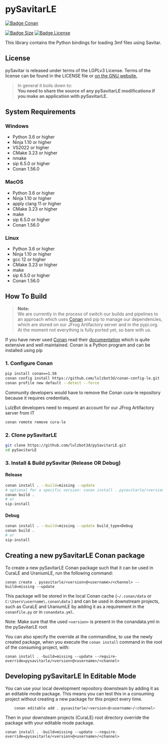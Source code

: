 # pySavitarLE

[![Badge Conan]][Conan]

[![Badge Size]][Size]
[![Badge License]][License]

This library contains the Python bindings for loading 3mf files using Savitar.

## License

pySavitar is released under terms of the LGPLv3 License. Terms of the license can be found in the LICENSE file or [on the GNU website.](http://www.gnu.org/licenses/lgpl.html)

> In general it boils down to:  
> **You need to share the source of any pySavitarLE modifications if you make an application with pySavitarLE.**

## System Requirements

### Windows

- Python 3.6 or higher
- Ninja 1.10 or higher
- VS2022 or higher
- CMake 3.23 or higher
- nmake
- sip 6.5.0 or higher
- Conan 1.56.0

### MacOS

- Python 3.6 or higher
- Ninja 1.10 or higher
- apply clang 11 or higher
- CMake 3.23 or higher
- make
- sip 6.5.0 or higher
- Conan 1.56.0

### Linux

- Python 3.6 or higher
- Ninja 1.10 or higher
- gcc 12 or higher
- CMake 3.23 or higher
- make
- sip 6.5.0 or higher
- Conan 1.56.0

## How To Build

> **Note:**  
> We are currently in the process of switch our builds and pipelines to an approach which uses [Conan](https://conan.io/)
> and pip to manage our dependencies, which are stored on our JFrog Artifactory server and in the pypi.org.
> At the moment not everything is fully ported yet, so bare with us.

If you have never used [Conan](https://conan.io/) read their [documentation](https://docs.conan.io/en/latest/index.html)
which is quite extensive and well maintained. Conan is a Python program and can be installed using pip

### 1. Configure Conan

```bash
pip install conan==1.56
conan config install https://github.com/lulzbot3d/conan-config-le.git
conan profile new default --detect --force
```

Community developers would have to remove the Conan cura-le repository because it requires credentials,

LulzBot developers need to request an account for our JFrog Artifactory server from IT

```bash
conan remote remove cura-le
```

### 2. Clone pySavitarLE

```bash
git clone https://github.com/lulzbot3d/pySavitarLE.git
cd pySavitarLE
```

### 3. Install & Build pySavitar (Release OR Debug)

#### Release

```bash
conan install . --build=missing --update
# optional for a specific version: conan install . pysavitarle/<version>@<user>/<channel> --build=missing --update
conan build .
# or
sip-install
```

#### Debug

```bash
conan install . --build=missing --update build_type=Debug
conan build .
# or
sip-install
```

## Creating a new pySavitarLE Conan package

To create a new pySavitarLE Conan package such that it can be used in CuraLE and UraniumLE, run the following command:

```shell
conan create . pysavitarle/<version>@<username>/<channel> --build=missing --update
```

This package will be stored in the local Conan cache (`~/.conan/data` or `C:\Users\username\.conan\data` ) and can be used in downstream
projects, such as CuraLE and UraniumLE by adding it as a requirement in the `conanfile.py` or in `conandata.yml`.

Note: Make sure that the used `<version>` is present in the conandata.yml in the pySavitarLE root

You can also specify the override at the commandline, to use the newly created package, when you execute the `conan install`
command in the root of the consuming project, with:

```shell
conan install . -build=missing --update --require-override=pysavitarle/<version>@<username>/<channel>
```

## Developing pySavitarLE In Editable Mode

You can use your local development repository downsteam by adding it as an editable mode package.
This means you can test this in a consuming project without creating a new package for this project every time.

```bash
    conan editable add . pysavitarle/<version>@<username>/<channel>
```

Then in your downsteam projects (CuraLE) root directory override the package with your editable mode package.

```shell
conan install . -build=missing --update --require-override=pysavitarle/<version>@<username>/<channel>
```

<!--------------------------------------------->

[Conan]: https://github.com/lulzbot3d/pySavitarLE/actions/workflows/conan-package.yml
[Size]: https://github.com/lulzbot3d/pySavitarLE
[License]: LICENSE

[Badge Conan]: https://img.shields.io/github/actions/workflow/status/lulzbot3d/pySavitarLE/conan-package.yml?style=for-the-badge&color=C1D82F&labelColor=788814&logoColor=white&logo=Conan&label=Conan%20Package
[Badge Size]: https://img.shields.io/github/repo-size/lulzbot3d/pySavitarLE?style=for-the-badge&color=CCCCCC&labelColor=666666&logoColor=white&logo=GoogleAnalytics
[Badge License]: https://img.shields.io/github/license/lulzbot3d/pySavitarLE?style=for-the-badge&color=A32D2A&labelColor=511615&logoColor=white&logo=GNU